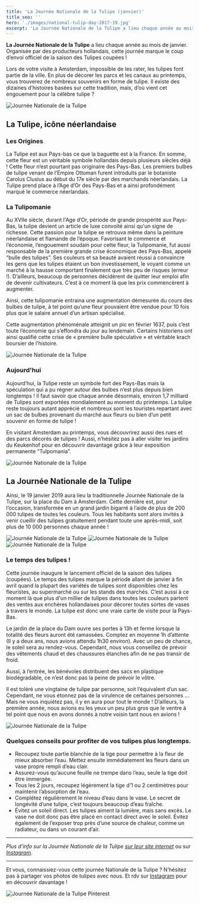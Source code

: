 ```yaml
---
title: 'La Journée Nationale de la Tulipe (janvier)'
title_seo: ''
hero: './images/national-tulip-day-2017-19.jpg'
excerpt: 'La Journée Nationale de la Tulipe a lieu chaque année au mois de janvier. Organisée par des producteurs hollandais, cette journée marque le coup d’envoi officiel de la saison des Tulipes coupées ! Lors de votre visite à Amsterdam, impossible de les rater, les tulipes font partie de la ville. En plus de décorer les parcs'
---
```


**La Journée Nationale de la Tulipe** a lieu chaque année au mois de janvier. Organisée par des producteurs hollandais, cette journée marque le coup d’envoi officiel de la saison des Tulipes coupées !

Lors de votre visite à Amsterdam, impossible de les rater, les tulipes font partie de la ville. En plus de décorer les parcs et les canaux au printemps, vous trouverez de nombreux souvenirs en forme de tulipe. Il existe des dizaines d’histoires basées sur cette tradition, mais, d’où vient cet engouement pour la célèbre tulipe ?

<img alt="Journée Nationale de la Tulipe" src="./images/tulip_long_cover.png">

## La Tulipe, icône néerlandaise

### Les Origines

La Tulipe est aux Pays-bas ce que la baguette est à la France. En somme, cette fleur est un véritable symbole hollandais depuis plusieurs siècles déjà ! Cette fleur n’est pourtant pas originaire des Pays-Bas. Les premiers bulbes de tulipe venant de l’Empire Ottoman furent introduits par le botaniste Carolus Clusius au début du 17e siècle par des marchands néerlandais. La Tulipe prend place à l’Age d’Or des Pays-Bas et a ainsi profondément marqué le commerce néerlandais.

### La Tulipomanie

Au XVIIe siècle, durant l'Age d’Or, période de grande prospérité aux Pays-Bas, la tulipe devient un article de luxe convoité ainsi qu'un signe de richesse. Cette passion pour la tulipe se retrouva même dans la peinture néerlandaise et flamande de l’époque. Favorisant le commerce et l’économie, l’engouement soudain pour cette fleur, la Tulipomanie, fut aussi responsable de la première grande crise économique des Pays-Bas, appelé “bulle des tulipes”. Ses couleurs et sa beauté avaient réussi à convaincre les gens que les tulipes étaient un bon investissement, le voyant comme un marché à la hausse comportant finalement que très peu de risques (erreur !). D’ailleurs, beaucoup de personnes décidèrent de quitter leur emploi afin de devenir cultivateurs. C’est à ce moment là que les prix commencèrent à augmenter.

Ainsi, cette tulipomanie entraina une augmentation démesurée du cours des bulbes de tulipe, à tel point qu’une fleur pouvaient être vendue pour 10 fois plus que le salaire annuel d’un artisan spécialisé.

Cette augmentation phénoménale atteignit un pic en février 1637, puis c’est toute l’économie qui s’effondra du jour au lendemain. Certains historiens ont ainsi qualifié cette crise de « première bulle spéculative » et véritable krach boursier de l’histoire.

<img alt="Journée Nationale de la Tulipe" src="./images/national-tulip-day-2017-3.jpg">

### Aujourd'hui

Aujourd’hui, la Tulipe reste un symbole fort des Pays-Bas mais la spéculation qui a pu régner autour des bulbes n’est plus depuis bien longtemps ! Il faut savoir que chaque année désormais, environ 1,7 milliard de Tulipes sont exportées mondialement au moment du printemps. La tulipe reste toujours autant apprécié et nombreux sont les touristes repartant avec un sac de bulbes provenant du marché aux fleurs ou bien d’un petit souvenir en forme de tulipe !

En visitant Amsterdam au printemps, vous découvrirez aussi des rues et des parcs décorés de tulipes ! Aussi, n’hésitez pas à aller visiter les jardins du Keukenhof pour en découvrir davantage grâce à leur exposition permanente “Tulpomania”.

<img alt="Journée Nationale de la Tulipe" src="./images/national-tulip-day-2017-11.jpg">

## La Journée Nationale de la Tulipe

Ainsi, le 19 janvier 2019 aura lieu la traditionnelle Journée Nationale de la Tulipe, sur la place du Dam à Amsterdam. Cette dernière est, pour l’occasion, transformée en un grand jardin bigarré à l’aide de plus de 200 000 tulipes de toutes les couleurs. Tous les habitants sont alors invités à venir cueillir des tulipes gratuitement pendant toute une après-midi, soit plus de 10 000 personnes chaque année !

<gallery>
<img alt="Journée Nationale de la Tulipe" src="./images/national-tulip-day-2017-16.jpg">
<img alt="Journée Nationale de la Tulipe" src="./images/national-tulip-day-2017-14.jpg">
<img alt="Journée Nationale de la Tulipe" src="./images/national-tulip-day-2017-17.jpg">
</gallery>

### Le temps des tulipes !

Cette journée inaugure le lancement officiel de la saison des tulipes (coupées). Le temps des tulipes marque la période allant de janvier à fin avril quand la plupart des variétés de tulipes sont disponibles chez les fleuristes, au supermarché ou sur les stands des marchés. C’est aussi à ce moment là que plus d'un millier de tulipes dans toutes les couleurs partent des ventes aux enchères hollandaises pour décorer toutes sortes de vases à travers le monde. La tulipe est donc une vraie carte de visite pour la Pays-Bas.

Le jardin de la place du Dam ouvre ses portes à 13h et ferme lorsque la totalité des fleurs auront été ramassées. Comptez en moyenne 1h d’attente (Il y a deux ans, nous avions attendu 1h30 environ). Avec un peu de chance, le soleil sera au rendez-vous. Cependant, nous vous conseillez de prévoir des vêtements chaud et des chaussures étanches afin de ne pas transir de froid.

Aussi, à l’entrée, les bénévoles distribuent des sacs en plastique biodégradable, ce n’est donc pas la peine de prévoir le vôtre.

Il est toléré une vingtaine de tulipe par personne, soit l’équivalent d’un sac. Cependant, ne vous étonnez pas de la virulence de certaines personnes ... Mais ne vous inquiétez pas, il y en aura pour tout le monde ! D’ailleurs, la première année, nous avions eu les yeux un peu plus gros que le ventre à tel point que nous en avons donnés à notre voisin tant nous en avions !

<img alt="Journée Nationale de la Tulipe" src="./images/national-tulip-day-2017-21-1.jpg">

### Quelques conseils pour profiter de vos tulipes plus longtemps.

- Recoupez toute partie blanchie de la tige pour permettre à la fleur de mieux absorber l’eau. Mettez ensuite immédiatement les fleurs dans un vase propre rempli d’eau clair.
- Assurez-vous qu’aucune feuille ne trempe dans l’eau, seule la tige doit être immergée.
- Tous les 2 jours, recoupez légèrement la tige d’1 ou 2 centimètres pour maintenir l’absorption de l’eau.
- Complétez régulièrement le niveau d’eau dans le vase. Le secret de longévité d’une tulipe, c’est toujours beaucoup d’eau fraîche.
- Évitez un soleil direct. Les tulipes aiment la lumière, mais sans excès. Le vase ne doit donc pas être placé en contact direct avec le soleil. Évitez également de l’exposer trop près d’une source de chaleur, comme un radiateur, ou dans un courant d’air.

---

*Plus d’info sur la Journée Nationale de la Tulipe [sur leur site internet](https://tulpentijd.nl/en/)* ou sur _[Instagram](https://www.instagram.com/Tuliptime.info/)_.

---

Et vous, connaissiez-vous cette journée Nationale de la Tulipe ? N’hésitez pas à partager vos photos de tulipes avec nous. Et rdv sur [Instagram](https://www.instagram.com/_clemsss/) pour en découvrir davantage !

<img alt="Journée Nationale de la Tulipe Pinterest" src="./images/journee_nationale_tulipe_visual_pinterest.png">
